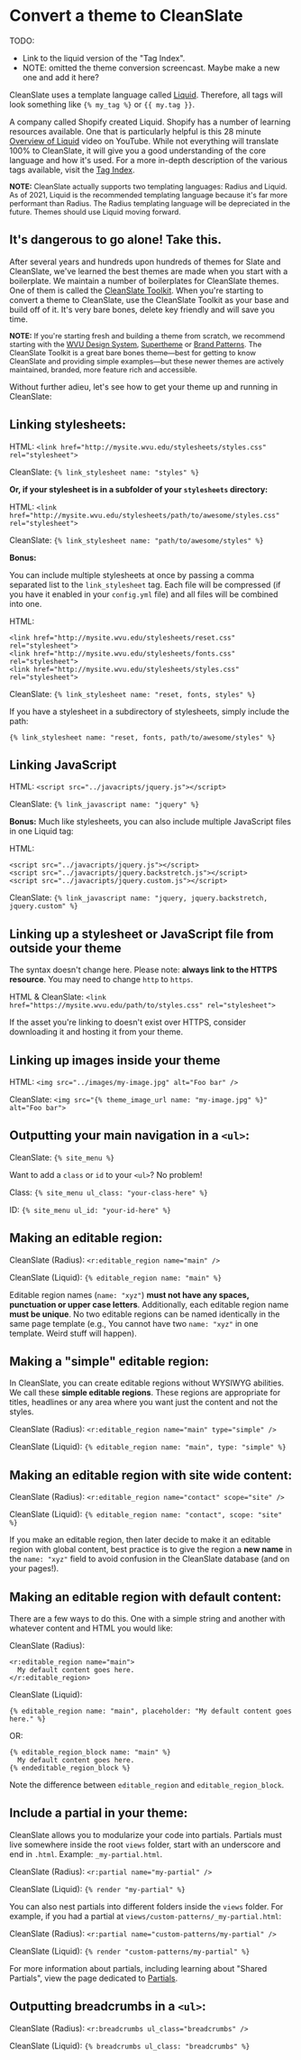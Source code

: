 # Convert a theme to CleanSlate

TODO:

  * Link to the liquid version of the "Tag Index".
  * NOTE: omitted the theme conversion screencast. Maybe make a new one and add it here?

CleanSlate uses a template language called [Liquid](https://shopify.github.io/liquid/). Therefore, all tags will look something like `{% my_tag %}` or `{{ my.tag }}`.

A company called Shopify created Liquid. Shopify has a number of learning resources available. One that is particularly helpful is this 28 minute [Overview of Liquid](https://www.youtube.com/watch?v=-ihFPNcSkT4) video on YouTube. While not everything will translate 100% to CleanSlate, it will give you a good understanding of the core language and how it's used. For a more in-depth description of the various tags available, visit the [Tag Index](https://cleanslatecms.wvu.edu/how-to/theme-development/tag-index).

<p style="font-size: .8rem;"><strong>NOTE:</strong> CleanSlate actually supports two templating languages: Radius and Liquid. As of 2021, Liquid is the recommended templating language because it's far more performant than Radius. The Radius templating language will be depreciated in the future. Themes should use Liquid moving forward.</p>

## It's dangerous to go alone! Take this.

After several years and hundreds upon hundreds of themes for Slate and CleanSlate, we've learned the best themes are made when you start with a boilerplate. We maintain a number of boilerplates for CleanSlate themes. One of them is called the [CleanSlate Toolkit](https://github.com/wvuweb/cleanslate-toolkit/tree/liquid). When you're starting to convert a theme to CleanSlate, use the CleanSlate Toolkit as your base and build off of it. It's very bare bones, delete key friendly and will save you time.

<p style="font-size: .8rem;"><strong>NOTE:</strong> If you're starting fresh and building a theme from scratch, we recommend starting with the <a href="https://designsystem.wvu.edu/">WVU Design System</a>, <a href="https://supertheme.sandbox.wvu.edu/">Supertheme</a> or <a href="https://patterns.wvu.edu/">Brand Patterns</a>. The CleanSlate Toolkit is a great bare bones theme—best for getting to know CleanSlate and providing simple examples—but these newer themes are actively maintained, branded, more feature rich and accessible.</p>

Without further adieu, let's see how to get your theme up and running in CleanSlate:

## Linking stylesheets:

HTML: `<link href="http://mysite.wvu.edu/stylesheets/styles.css" rel="stylesheet">`

CleanSlate: `{% link_stylesheet name: "styles" %}`

**Or, if your stylesheet is in a subfolder of your `stylesheets` directory:**

HTML: `<link href="http://mysite.wvu.edu/stylesheets/path/to/awesome/styles.css" rel="stylesheet">`

CleanSlate: `{% link_stylesheet name: "path/to/awesome/styles" %}`

**Bonus:**

You can include multiple stylesheets at once by passing a comma separated list to the `link_stylesheet` tag. Each file will be compressed (if you have it enabled in your `config.yml` file) and all files will be combined into one.

HTML:

```
<link href="http://mysite.wvu.edu/stylesheets/reset.css" rel="stylesheet">
<link href="http://mysite.wvu.edu/stylesheets/fonts.css" rel="stylesheet">
<link href="http://mysite.wvu.edu/stylesheets/styles.css" rel="stylesheet">
```

CleanSlate: `{% link_stylesheet name: "reset, fonts, styles" %}`

If you have a stylesheet in a subdirectory of stylesheets, simply include the path:

```
{% link_stylesheet name: "reset, fonts, path/to/awesome/styles" %}
```

## Linking JavaScript

HTML: `<script src="../javacripts/jquery.js"></script>`

CleanSlate: `{% link_javascript name: "jquery" %}`

**Bonus:** Much like stylesheets, you can also include multiple JavaScript files in one Liquid tag:

HTML:

```
<script src="../javacripts/jquery.js"></script>
<script src="../javacripts/jquery.backstretch.js"></script>
<script src="../javacripts/jquery.custom.js"></script>
```

CleanSlate: `{% link_javascript name: "jquery, jquery.backstretch, jquery.custom" %}`

## Linking up a stylesheet or JavaScript file from outside your theme

The syntax doesn't change here. Please note: **always link to the HTTPS resource**. You may need to change `http` to `https`.

HTML & CleanSlate: `<link href="https://mysite.wvu.edu/path/to/styles.css" rel="stylesheet">`

If the asset you're linking to doesn't exist over HTTPS, consider downloading it and hosting it from your theme.

## Linking up images inside your theme

HTML: `<img src="../images/my-image.jpg" alt="Foo bar" />`

CleanSlate: `<img src="{% theme_image_url name: "my-image.jpg" %}" alt="Foo bar">`

## Outputting your main navigation in a `<ul>`:

CleanSlate: `{% site_menu %}`

Want to add a `class` or `id` to your `<ul>`? No problem!

Class: `{% site_menu ul_class: "your-class-here" %}`

ID: `{% site_menu ul_id: "your-id-here" %}`

## Making an editable region:

CleanSlate (Radius): `<r:editable_region name="main" />`

CleanSlate (Liquid): `{% editable_region name: "main" %}`

Editable region names (`name: "xyz"`) **must not have any spaces, punctuation or upper case letters**. Additionally, each editable region name **must be unique**. No two editable regions can be named identically in the same page template (e.g., You cannot have two `name: "xyz"` in one template. Weird stuff will happen).

## Making a "simple" editable region:

In CleanSlate, you can create editable regions without WYSIWYG abilities. We call these **simple editable regions**. These regions are appropriate for titles, headlines or any area where you want just the content and not the styles.

CleanSlate (Radius): `<r:editable_region name="main" type="simple" />`

CleanSlate (Liquid): `{% editable_region name: "main", type: "simple" %}`

## Making an editable region with site wide content:

CleanSlate (Radius): `<r:editable_region name="contact" scope="site" />`

CleanSlate (Liquid): `{% editable_region name: "contact", scope: "site" %}`

If you make an editable region, then later decide to make it an editable region with global content, best practice is to give the region a **new name** in the `name: "xyz"` field to avoid confusion in the CleanSlate database (and on your pages!).

## Making an editable region with default content:

There are a few ways to do this. One with a simple string and another with whatever content and HTML you would like:

CleanSlate (Radius):

```
<r:editable_region name="main">
  My default content goes here.
</r:editable_region>
```

CleanSlate (Liquid):

```
{% editable_region name: "main", placeholder: "My default content goes here." %}
```

OR:

```
{% editable_region_block name: "main" %}
  My default content goes here.
{% endeditable_region_block %}
```

Note the difference between `editable_region` and `editable_region_block`.

## Include a partial in your theme:

CleanSlate allows you to modularize your code into partials. Partials must live somewhere inside the root `views` folder, start with an underscore and end in `.html`. Example: `_my-partial.html`.

CleanSlate (Radius): `<r:partial name="my-partial" />`

CleanSlate (Liquid): `{% render "my-partial" %}`

You can also nest partials into different folders inside the `views` folder. For example, if you had a partial at `views/custom-patterns/_my-partial.html`:

CleanSlate (Radius): `<r:partial name="custom-patterns/my-partial" />`

CleanSlate (Liquid): `{% render "custom-patterns/my-partial" %}`

For more information about partials, including learning about "Shared Partials", view the page dedicated to [Partials](https://cleanslatecms.wvu.edu/how-to/theme-development/partials).

## Outputting breadcrumbs in a `<ul>`:

CleanSlate (Radius): `<r:breadcrumbs ul_class="breadcrumbs" />`

CleanSlate (Liquid): `{% breadcrumbs ul_class: "breadcrumbs" %}`
